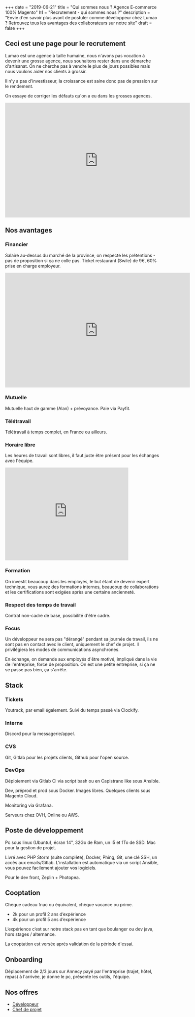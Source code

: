 +++
date = "2019-06-21"
title = "Qui sommes nous ? Agence E-commerce 100% Magento"
h1 = "Recrutement - qui sommes nous ?"
description = "Envie d'en savoir plus avant de postuler comme développeur chez Lumao ? Retrouvez tous les avantages des collaborateurs sur notre site"
draft = false
+++

## Ceci est une page pour le recrutement

Lumao est une agence à taille humaine, nous n'avons pas vocation à devenir une grosse agence, nous souhaitons rester 
dans une démarche d'artisanat. On ne cherche pas à vendre le plus de jours possibles mais nous voulons aider nos clients
à grossir.

Il n'y a pas d'investisseur, la croissance est saine donc pas de pression sur le rendement.

On essaye de corriger les défauts qu'on a eu dans les grosses agences.

<iframe width="600" height="371" seamless frameborder="0" scrolling="no" src="https://docs.google.com/spreadsheets/d/e/2PACX-1vQ-oNucSzPefQk-cEd_53wvxodgliTBg2EfjiE1t4pl3IikZUyOcO9WJEOJzqrg4nO120AV7EKafyan/pubchart?oid=461312662&amp;format=image"></iframe>

## Nos avantages

### Financier

Salaire au-dessus du marché de la province, on respecte les prétentions - pas de proposition si ça ne colle pas.
Ticket restaurant (Swile) de 9€, 60% prise en charge employeur.

<iframe width="600" height="371" seamless frameborder="0" scrolling="no" src="https://docs.google.com/spreadsheets/d/e/2PACX-1vQ-oNucSzPefQk-cEd_53wvxodgliTBg2EfjiE1t4pl3IikZUyOcO9WJEOJzqrg4nO120AV7EKafyan/pubchart?oid=218773829&amp;format=image"></iframe>

### Mutuelle

Mutuelle haut de gamme (Alan) + prévoyance. Paie via Payfit.

### Télétravail

Télétravail à temps complet, en France ou ailleurs.

### Horaire libre

Les heures de travail sont libres, il faut juste être présent pour les échanges avec l'équipe.

<iframe width="400" height="300" seamless frameborder="0" scrolling="no" src="https://docs.google.com/spreadsheets/d/e/2PACX-1vQ-oNucSzPefQk-cEd_53wvxodgliTBg2EfjiE1t4pl3IikZUyOcO9WJEOJzqrg4nO120AV7EKafyan/pubchart?oid=1977427001&amp;format=image"></iframe>

### Formation

On investit beaucoup dans les employés, le but étant de devenir expert technique, vous aurez des formations internes,
beaucoup de collaborations et les certifications sont exigées après une certaine ancienneté.

### Respect des temps de travail

Contrat non-cadre de base, possibilité d'être cadre.

### Focus

Un développeur ne sera pas "dérangé" pendant sa journée de travail, ils ne sont pas en contact avec le client, uniquement
le chef de projet. Il privilégiera les modes de communications asynchrones.

En échange, on demande aux employés d'être motivé, impliqué dans la vie de l'entreprise, force de proposition. On est une
petite entreprise, si ça ne se passe pas bien, ça s'arrête.

## Stack

### Tickets

Youtrack, par email également.
Suivi du temps passé via Clockify.

### Interne

Discord pour la messagerie/appel.

### CVS

Git, Gitlab pour les projets clients, Github pour l'open source.

### DevOps

Déploiement via Gitlab CI via script bash ou en Capistrano like sous Ansible.

Dev, préprod et prod sous Docker. Images libres. Quelques clients sous Magento Cloud.

Monitoring via Grafana.

Serveurs chez OVH, Online ou AWS.

## Poste de développement

Pc sous linux (Ubuntu), écran 14", 32Go de Ram, un I5 et 1To de SSD.
Mac pour la gestion de projet.

Livré avec PHP Storm (suite complète), Docker, Phing, Git, une clé SSH, un accès aux emails/Gitlab. 
L'installation est automatique via un script Ansible, vous pouvez facilement ajouter vos logiciels.

Pour le dev front, Zeplin + Photopea.

## Cooptation

Chèque cadeau fnac ou équivalent, chèque vacance ou prime.

- 2k pour un profil 2 ans d’expérience
- 4k pour un profil 5 ans d’expérience

L’expérience c’est sur notre stack pas en tant que boulanger ou dev java, hors stages / alternance.

La cooptation est versée après validation de la période d'essai.

## Onboarding

Déplacement de 2/3 jours sur Annecy payé par l'entreprise (trajet, hôtel, repas) à l'arrivée, je donne le pc, présente les outils, l'équipe.

## Nos offres

- [Développeur](/post/job-magento/)
- [Chef de projet](/post/job-cdp/)

